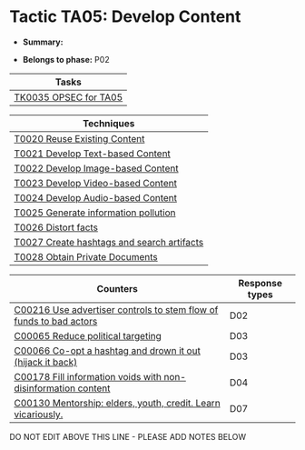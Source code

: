 # Tactic TA05: Develop Content

* **Summary:** 

* **Belongs to phase:** P02



| Tasks |
| ----- |
| [TK0035 OPSEC for TA05](../generated_pages/tasks/TK0035.md) |



| Techniques |
| ---------- |
| [T0020 Reuse Existing Content](../generated_pages/techniques/T0020.md) |
| [T0021 Develop Text-based Content](../generated_pages/techniques/T0021.md) |
| [T0022 Develop Image-based Content](../generated_pages/techniques/T0022.md) |
| [T0023 Develop Video-based Content](../generated_pages/techniques/T0023.md) |
| [T0024 Develop Audio-based Content](../generated_pages/techniques/T0024.md) |
| [T0025 Generate information pollution](../generated_pages/techniques/T0025.md) |
| [T0026 Distort facts](../generated_pages/techniques/T0026.md) |
| [T0027 Create hashtags and search artifacts](../generated_pages/techniques/T0027.md) |
| [T0028 Obtain Private Documents](../generated_pages/techniques/T0028.md) |



| Counters | Response types |
| -------- | -------------- |
| [C00216 Use advertiser controls to stem flow of funds to bad actors](../generated_pages/counters/C00216.md) | D02 |
| [C00065 Reduce political targeting](../generated_pages/counters/C00065.md) | D03 |
| [C00066 Co-opt a hashtag and drown it out (hijack it back)](../generated_pages/counters/C00066.md) | D03 |
| [C00178 Fill information voids with non-disinformation content](../generated_pages/counters/C00178.md) | D04 |
| [C00130 Mentorship: elders, youth, credit. Learn vicariously.](../generated_pages/counters/C00130.md) | D07 |


DO NOT EDIT ABOVE THIS LINE - PLEASE ADD NOTES BELOW
